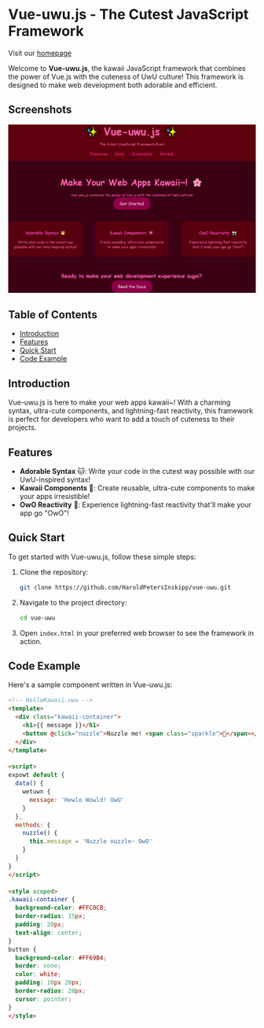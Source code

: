 # Vue-uwu.js - The Cutest JavaScript Framework

Visit our [homepage](http://majestic-person.surge.sh/)

Welcome to **Vue-uwu.js**, the kawaii JavaScript framework that combines the power of Vue.js with the cuteness of UwU culture! This framework is designed to make web development both adorable and efficient.

Screenshots
------------
<img alt="screenshot-1" width="1024px" src="screenshot-1.png" />

## Table of Contents

- [Introduction](#introduction)
- [Features](#features)
- [Quick Start](#quick-start)
- [Code Example](#code-example)

## Introduction

Vue-uwu.js is here to make your web apps kawaii~! With a charming syntax, ultra-cute components, and lightning-fast reactivity, this framework is perfect for developers who want to add a touch of cuteness to their projects.

## Features

- **Adorable Syntax** 🐱: Write your code in the cutest way possible with our UwU-inspired syntax!
- **Kawaii Components** 🎀: Create reusable, ultra-cute components to make your apps irresistible!
- **OwO Reactivity** 👀: Experience lightning-fast reactivity that'll make your app go "OwO"!

## Quick Start

To get started with Vue-uwu.js, follow these simple steps:

1. Clone the repository:
    ```bash
    git clone https://github.com/HaroldPetersInskipp/vue-uwu.git
    ```

2. Navigate to the project directory:
    ```bash
    cd vue-uwu
    ```

3. Open `index.html` in your preferred web browser to see the framework in action.

## Code Example

Here's a sample component written in Vue-uwu.js:

```html
<!-- HelloKawaii.uwu -->
<template>
  <div class="kawaii-container">
    <h1>{{ message }}</h1>
    <button @click="nuzzle">Nuzzle me! <span class="sparkle">🐾</span></button>
  </div>
</template>

<script>
expowt default {
  data() {
    wetuwn {
      message: 'Hewlo Wowld! UwU'
    }
  },
  methods: {
    nuzzle() {
      this.message = 'Nuzzle nuzzle~ OwO'
    }
  }
}
</script>

<style scoped>
.kawaii-container {
  background-color: #FFC0CB;
  border-radius: 15px;
  padding: 20px;
  text-align: center;
}
button {
  background-color: #FF69B4;
  border: none;
  color: white;
  padding: 10px 20px;
  border-radius: 20px;
  cursor: pointer;
}
</style>
